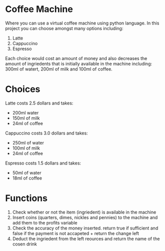 # Coffee Machine
Where you can use a virtual coffee machine using python language.
In this project you can choose amongst many options including:
1. Latte
2. Cappuccino 
3. Espresso

Each choice would cost an amount of money and also decreases the amount of ingriedents that is initially available in the machine including: 300ml of watert, 200ml of milk and 100ml of coffee.


# Choices
Latte costs 2.5 dollars and takes: 
- 200ml water
- 150ml of milk
- 24ml of coffee

Cappuccino costs 3.0 dollars and takes:
- 250ml of water
- 100ml of milk 
- 24ml of coffee

Espresso costs 1.5 dollars and takes:
- 50ml of water 
- 18ml of coffee


# Functions 
1. Check whether or not the item (ingriedent) is available in the machine
2. Insert coins (quarters, dimes, nickles and pennies) to the machine and add them to the profits variable
3. Check the accuracy of the money inserted. return true if sufficient and false if the payment is not accapeted + return the change left
4. Deduct the ingriedent from the left reources and return the name of the cosen drink
